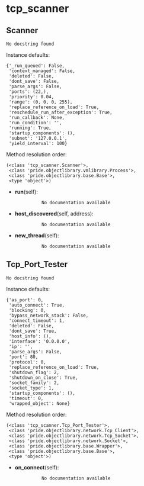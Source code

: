 tcp_scanner
==============



Scanner
--------------

	No docstring found


Instance defaults: 

	{'_run_queued': False,
	 'context_managed': False,
	 'deleted': False,
	 'dont_save': False,
	 'parse_args': False,
	 'ports': (22,),
	 'priority': 0.04,
	 'range': (0, 0, 0, 255),
	 'replace_reference_on_load': True,
	 'reschedule_run_after_exception': True,
	 'run_callback': None,
	 'run_condition': '',
	 'running': True,
	 'startup_components': (),
	 'subnet': '127.0.0.1',
	 'yield_interval': 100}

Method resolution order: 

	(<class 'tcp_scanner.Scanner'>,
	 <class 'pride.objectlibrary.vmlibrary.Process'>,
	 <class 'pride.objectlibrary.base.Base'>,
	 <type 'object'>)

- **run**(self):

				No documentation available


- **host_discovered**(self, address):

				No documentation available


- **new_thread**(self):

				No documentation available


Tcp_Port_Tester
--------------

	No docstring found


Instance defaults: 

	{'as_port': 0,
	 'auto_connect': True,
	 'blocking': 0,
	 'bypass_network_stack': False,
	 'connect_timeout': 1,
	 'deleted': False,
	 'dont_save': True,
	 'host_info': (),
	 'interface': '0.0.0.0',
	 'ip': '',
	 'parse_args': False,
	 'port': 80,
	 'protocol': 0,
	 'replace_reference_on_load': True,
	 'shutdown_flag': 2,
	 'shutdown_on_close': True,
	 'socket_family': 2,
	 'socket_type': 1,
	 'startup_components': (),
	 'timeout': 0,
	 'wrapped_object': None}

Method resolution order: 

	(<class 'tcp_scanner.Tcp_Port_Tester'>,
	 <class 'pride.objectlibrary.network.Tcp_Client'>,
	 <class 'pride.objectlibrary.network.Tcp_Socket'>,
	 <class 'pride.objectlibrary.network.Socket'>,
	 <class 'pride.objectlibrary.base.Wrapper'>,
	 <class 'pride.objectlibrary.base.Base'>,
	 <type 'object'>)

- **on_connect**(self):

				No documentation available
